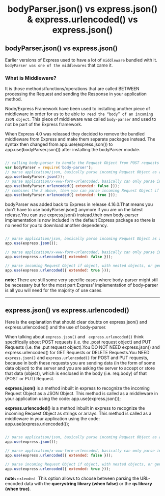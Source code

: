 <div align= center><h1>bodyParser.json() vs express.json() & express.urlencoded() vs express.json()</h1></div>

## bodyParser.json() vs express.json() 

Earlier versions of Express used to have a lot of ```middleware``` bundled with it. 
```bodyParser was one of the middlewares``` that came it.

### What is Middleware? 
It is those methods/functions/operations that are called BETWEEN processing the Request and sending the Response in your application method.

Node/Express Framework have been used to installing another piece of middleware in order for us to be able to``` read the “body” of an incoming JSON object```. This piece of middleware was called ```body-parser``` and used to not be part of the Express framework.

When Express 4.0 was released they decided to remove the
bundled middleware from Express and make them separate packages instead. The syntax then changed from 
app.use(express.json()) to app.use(bodyParser.json()) after installing the bodyParser module.
```javascript

// calling body-parser to handle the Request Object from POST requests
var bodyParser = require('body-parser');
// parse application/json, basically parse incoming Request Object as a JSON Object 
app.use(bodyParser.json());
// parse application/x-www-form-urlencoded, basically can only parse incoming Request Object if strings or arrays
app.use(bodyParser.urlencoded({ extended: false }));
// combines the 2 above, then you can parse incoming Request Object if object, with nested objects, or generally any type.
app.use(bodyParser.urlencoded({ extended: true }));

```

bodyParser was added back to Express in release 4.16.0.That means you don't have to use bodyParser.json() 
anymore if you are on the latest release.You can use express.json() instead.their own body-parser implementation is now included in the default Express package so there is no need for you to download another dependency.

```javascript

// parse application/json, basically parse incoming Request Object as a JSON Object 
app.use(express.json());

// parse application/x-www-form-urlencoded, basically can only parse incoming Request Object if strings or arrays
app.use(express.urlencoded({ extended: false }));

// parse incoming Request Object if object, with nested objects, or generally any type.
app.use(express.urlencoded({ extended: true }));

``` 


**note:** There are still some very specific cases where body-parser might still be necessary but for the most part Express’ implementation of body-parser is all you will need for the majority of use cases.

---

## express.json() vs express.urlencoded()

Here is the explanation that should clear doubts on express.json() and express.urlencoded()
and the use of body-parser.

When talking about ```express.json()``` and ``` express.urlencoded()``` think specifically about POST requests (i.e. the .post request object) and PUT Requests (i.e. the .put request object).You DO NOT NEED express.json() and express.urlencoded() for GET Requests or DELETE Requests.You NEED ```express.json()``` and ```express.urlencoded()``` for POST and PUT requests, because in both these requests you are sending data (in the form of some data object) to the server and you are asking the server to accept or store that data (object), which is enclosed in the body (i.e. req.body) of that (POST or PUT) Request.

**express.json()** is a method inbuilt in express to recognize the incoming Request Object as a JSON Object. This method is called as a middleware in your application using the code: app.use(express.json());

**express.urlencoded()** is a method inbuilt in express to recognize the incoming Request Object as strings or arrays. This method is called as a middleware in your application using the code: app.use(express.urlencoded());

```javascript

// parse application/json, basically parse incoming Request Object as a JSON Object 
app.use(express.json());

// parse application/x-www-form-urlencoded, basically can only parse incoming Request Object if strings or arrays
app.use(express.urlencoded({ extended: false }));

// parse incoming Request Object if object, with nested objects, or generally any type.
app.use(express.urlencoded({ extended: true }));

```
**note:** ```extended ``` This option allows to choose between parsing the URL-encoded data with the **querystring library (when false)** or the **qs library (when true)**.



